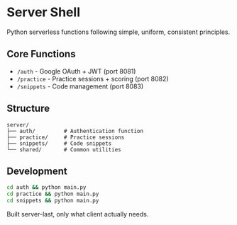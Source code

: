 # Server Shell

Python serverless functions following simple, uniform, consistent principles.

## Core Functions
- `/auth` - Google OAuth + JWT (port 8081)
- `/practice` - Practice sessions + scoring (port 8082)  
- `/snippets` - Code management (port 8083)

## Structure
```
server/
├── auth/         # Authentication function
├── practice/     # Practice sessions  
├── snippets/     # Code snippets
└── shared/       # Common utilities
```

## Development
```bash
cd auth && python main.py
cd practice && python main.py  
cd snippets && python main.py
```

Built server-last, only what client actually needs.